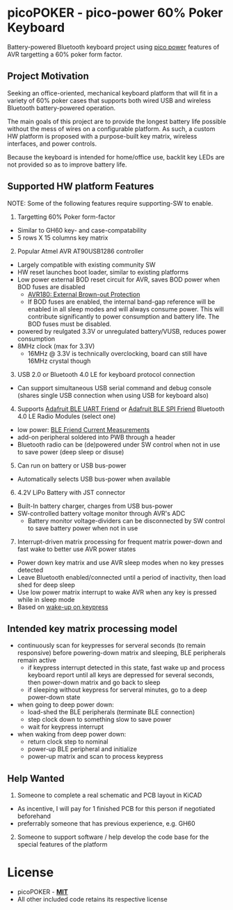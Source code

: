 # picoPOKER - pico-power 60% Poker Keyboard

Battery-powered Bluetooth keyboard project using [pico power](http://www.atmel.com/Images/doc8349.pdf) features of AVR targetting a 60% poker form factor.

## Project Motivation

Seeking an office-oriented, mechanical keyboard platform that will fit in a variety of 60% poker cases that supports both wired USB and wireless Bluetooth battery-powered operation.

The main goals of this project are to provide the longest battery life possible without the mess of wires on a configurable platform.  As such, a custom HW platform is proposed with a purpose-built key matrix, wireless interfaces, and power controls.

Because the keyboard is intended for home/office use, backlit key LEDs are not provided so as to improve battery life.

## Supported HW platform Features

NOTE:  Some of the following features require supporting-SW to enable.

1. Targetting 60% Poker form-factor
  - Similar to GH60 key- and case-compatability
  - 5 rows X 15 columns key matrix
2. Popular Atmel AVR AT90USB1286 controller
  - Largely compatible with existing community SW
  - HW reset launches boot loader, similar to existing platforms
  - Low power external BOD reset circuit for AVR, saves BOD power when BOD fuses are disabled
    + [AVR180: External Brown-out Protection](http://www.atmel.com/Images/doc1051.pdf)
    + If BOD fuses are enabled, the internal band-gap reference will be enabled in all sleep modes and will always consume power.  This will contribute significantly to power consumption and battery life.  The BOD fuses must be disabled.  
  - powered by reulgated 3.3V or unregulated battery/VUSB, reduces power consumption
  - 8MHz clock (max for 3.3V) 
    + 16MHz @ 3.3V is technically overclocking, board can still have 16MHz crystal though
3. USB 2.0 or Bluetooth 4.0 LE for keyboard protocol connection
  - Can support simultaneous USB serial command and debug console (shares single USB connection when using USB for keyboard also)
4. Supports [Adafruit BLE UART Friend](https://www.adafruit.com/products/2479) or [Adafruit BLE SPI Friend](https://www.adafruit.com/products/2633) Bluetooth 4.0 LE Radio Modules (select one)
  - low power: [BLE Friend Current Measurements](https://learn.adafruit.com/introducing-the-adafruit-bluefruit-le-uart-friend/current-measurements)
  - add-on peripheral soldered into PWB through a header
  - Bluetooth radio can be (de)powered under SW control when not in use to save power (deep sleep or disuse)
5. Can run on battery or USB bus-power
  - Automatically selects USB bus-power when available 
6. 4.2V LiPo Battery with JST connector
  - Built-In battery charger, charges from USB bus-power
  - SW-controlled battery voltage monitor through AVR's ADC 
    + Battery monitor voltage-dividers can be disconnected by SW control to save battery power when not in use
7. Interrupt-driven matrix processing for frequent matrix power-down and fast wake to better use AVR power states
  - Power down key matrix and use AVR sleep modes when no key presses detected
  - Leave Bluetooth enabled/connected until a period of inactivity, then load shed for deep sleep
  - Use low power matrix interrupt to wake AVR when any key is pressed while in sleep mode
  - Based on [wake-up on keypress](http://www.atmel.com/Images/doc1232.pdf) 

## Intended key matrix processing model

 - continuously scan for keypresses for serveral seconds (to remain responsive) before powering-down matrix and sleeping, BLE peripherals remain active
   + if keypress interrupt detected in this state, fast wake up and process keyboard report until all keys are depressed for several seconds, then power-down matrix and go back to sleep
   + if sleeping without keypress for serveral minutes, go to a deep power-down state
 - when going to deep power down:
   + load-shed the BLE peripherals (terminate BLE connection)
   + step clock down to something slow to save power
   + wait for keypress interrupt
 - when waking from deep power down:
   + return clock step to nominal
   + power-up BLE peripheral and initialize
   + power-up matrix and scan to process keypress

## Help Wanted

1. Someone to complete a real schematic and PCB layout in KiCAD
  - As incentive, I will pay for 1 finished PCB for this person if negotiated beforehand
  - preferrably someone that has previous experience, e.g. GH60
2. Someone to support software / help develop the code base for the special features of the platform

# License

- picoPOKER - [**MIT**](LICENSE)
- All other included code retains its respective license

